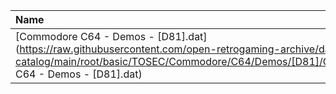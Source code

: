 |Name|Size|
|:---|---:|
|[Commodore C64 - Demos - [D81].dat](https://raw.githubusercontent.com/open-retrogaming-archive/dat-catalog/main/root/basic/TOSEC/Commodore/C64/Demos/[D81]/Commodore C64 - Demos - [D81].dat)|1449|
